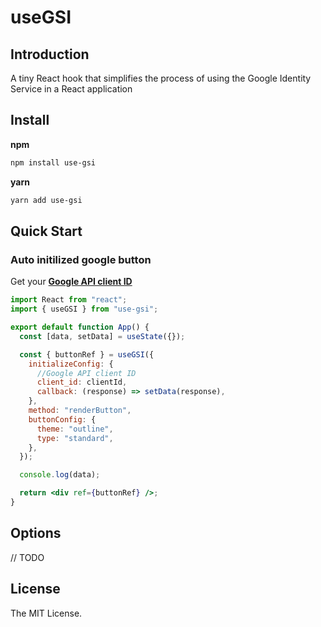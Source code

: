 # useGSI

## Introduction

A tiny React hook that simplifies the process of using the Google Identity Service in a React application

## Install

**npm**

```sh
npm install use-gsi
```

**yarn**

```sh
yarn add use-gsi
```

## Quick Start

### Auto initilized google button

Get your [**Google API client ID**](https://console.cloud.google.com/apis/dashboard)

```jsx
import React from "react";
import { useGSI } from "use-gsi";

export default function App() {
  const [data, setData] = useState({});

  const { buttonRef } = useGSI({
    initializeConfig: {
      //Google API client ID
      client_id: clientId,
      callback: (response) => setData(response),
    },
    method: "renderButton",
    buttonConfig: {
      theme: "outline",
      type: "standard",
    },
  });

  console.log(data);

  return <div ref={buttonRef} />;
}
```

## Options

// TODO

## License

The MIT License.

